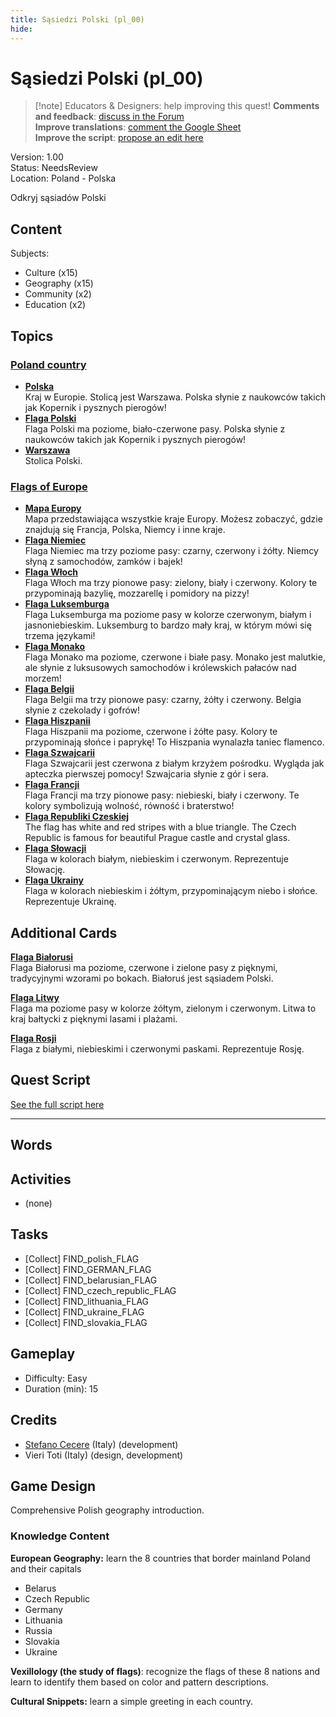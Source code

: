 ```yaml
---
title: Sąsiedzi Polski (pl_00)
hide:
---
```


# Sąsiedzi Polski (pl_00)
> [!note] Educators & Designers: help improving this quest!
> **Comments and feedback**: [discuss in the Forum](https://antura.discourse.group/t/pl-00-the-neighbors-of-poland/31/1)  
> **Improve translations**: [comment the Google Sheet](https://docs.google.com/spreadsheets/d/1FPFOy8CHor5ArSg57xMuPAG7WM27-ecDOiU-OmtHgjw/edit?gid=1929643794#gid=1929643794)  
> **Improve the script**: [propose an edit here](https://github.com/vgwb/Antura/blob/main/Assets/_discover/_quests/PL_00%20Geo%20Poland/PL_00%20Geo%20Poland%20-%20Yarn%20Script.yarn)  

Version: 1.00  
Status: NeedsReview  
Location: Poland - Polska

Odkryj sąsiadów Polski

## Content
Subjects: 

  - Culture (x15)
  - Geography (x15)
  - Community (x2)
  - Education (x2)

## Topics
### [Poland country](../../topics/index.md#poland-country)

  - **[Polska](../../cards/index.md#country_poland)**  
    Kraj w Europie. Stolicą jest Warszawa. Polska słynie z naukowców takich jak Kopernik i pysznych pierogów!  
  - **[Flaga Polski](../../cards/index.md#flag_poland)**  
    Flaga Polski ma poziome, biało-czerwone pasy. Polska słynie z naukowców takich jak Kopernik i pysznych pierogów!  
  - **[Warszawa](../../cards/index.md#capital_warsaw)**  
    Stolica Polski.  
### [Flags of Europe](../../topics/index.md#flags_euroe)

  - **[Mapa Europy](../../cards/index.md#concept_europe_map)**  
    Mapa przedstawiająca wszystkie kraje Europy. Możesz zobaczyć, gdzie znajdują się Francja, Polska, Niemcy i inne kraje.  
  - **[Flaga Niemiec](../../cards/index.md#flag_germany)**  
    Flaga Niemiec ma trzy poziome pasy: czarny, czerwony i żółty. Niemcy słyną z samochodów, zamków i bajek!  
  - **[Flaga Włoch](../../cards/index.md#flag_italy)**  
    Flaga Włoch ma trzy pionowe pasy: zielony, biały i czerwony. Kolory te przypominają bazylię, mozzarellę i pomidory na pizzy!  
  - **[Flaga Luksemburga](../../cards/index.md#flag_luxembourg)**  
    Flaga Luksemburga ma poziome pasy w kolorze czerwonym, białym i jasnoniebieskim. Luksemburg to bardzo mały kraj, w którym mówi się trzema językami!  
  - **[Flaga Monako](../../cards/index.md#flag_monaco)**  
    Flaga Monako ma poziome, czerwone i białe pasy. Monako jest malutkie, ale słynie z luksusowych samochodów i królewskich pałaców nad morzem!  
  - **[Flaga Belgii](../../cards/index.md#flag_belgium)**  
    Flaga Belgii ma trzy pionowe pasy: czarny, żółty i czerwony. Belgia słynie z czekolady i gofrów!  
  - **[Flaga Hiszpanii](../../cards/index.md#flag_spain)**  
    Flaga Hiszpanii ma poziome, czerwone i żółte pasy. Kolory te przypominają słońce i paprykę! To Hiszpania wynalazła taniec flamenco.  
  - **[Flaga Szwajcarii](../../cards/index.md#flag_switzerland)**  
    Flaga Szwajcarii jest czerwona z białym krzyżem pośrodku. Wygląda jak apteczka pierwszej pomocy! Szwajcaria słynie z gór i sera.  
  - **[Flaga Francji](../../cards/index.md#flag_france)**  
    Flaga Francji ma trzy pionowe pasy: niebieski, biały i czerwony. Te kolory symbolizują wolność, równość i braterstwo!  
  - **[Flaga Republiki Czeskiej](../../cards/index.md#flag_czech_republic)**  
    The flag has white and red stripes with a blue triangle. The Czech Republic is famous for beautiful Prague castle and crystal glass.  
  - **[Flaga Słowacji](../../cards/index.md#flag_slovakia)**  
    Flaga w kolorach białym, niebieskim i czerwonym. Reprezentuje Słowację.  
  - **[Flaga Ukrainy](../../cards/index.md#flag_ukraine)**  
    Flaga w kolorach niebieskim i żółtym, przypominającym niebo i słońce. Reprezentuje Ukrainę.  

## Additional Cards
**[Flaga Białorusi](../../cards/index.md#flag_belarus)**  
Flaga Białorusi ma poziome, czerwone i zielone pasy z pięknymi, tradycyjnymi wzorami po bokach. Białoruś jest sąsiadem Polski.  

**[Flaga Litwy](../../cards/index.md#flag_lithuania)**  
Flaga ma poziome pasy w kolorze żółtym, zielonym i czerwonym. Litwa to kraj bałtycki z pięknymi lasami i plażami.  

**[Flaga Rosji](../../cards/index.md#flag_russia)**  
Flaga z białymi, niebieskimi i czerwonymi paskami. Reprezentuje Rosję.  

## Quest Script

[See the full script here](./pl_00-script.md)

---

## Words
## Activities
- (none)

## Tasks
- [Collect] FIND_polish_FLAG
- [Collect] FIND_GERMAN_FLAG
- [Collect] FIND_belarusian_FLAG
- [Collect] FIND_czech_republic_FLAG
- [Collect] FIND_lithuania_FLAG
- [Collect] FIND_ukraine_FLAG
- [Collect] FIND_slovakia_FLAG
## Gameplay
- Difficulty: Easy
- Duration (min): 15
## Credits
- [Stefano Cecere](https://stefanocecere.com) (Italy) (development)
- Vieri Toti (Italy) (design, development)

## Game Design
Comprehensive Polish geography introduction.

### Knowledge Content

**European Geography:** learn the 8 countries that border mainland Poland and their capitals

- Belarus
- Czech Republic
- Germany
- Lithuania
- Russia
- Slovakia
- Ukraine

**Vexillology (the study of flags)**: recognize the flags of these 8 nations and learn to identify them based on color and pattern descriptions.

**Cultural Snippets:** learn a simple greeting in each country.

